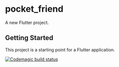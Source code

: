 # pocket_friend

A new Flutter project.

## Getting Started

This project is a starting point for a Flutter application.

[![Codemagic build status](https://api.codemagic.io/apps/603dc428412b203f80cca10d/603dc428412b203f80cca10c/status_badge.svg)](https://codemagic.io/apps/603dc428412b203f80cca10d/603dc428412b203f80cca10c/latest_build)
